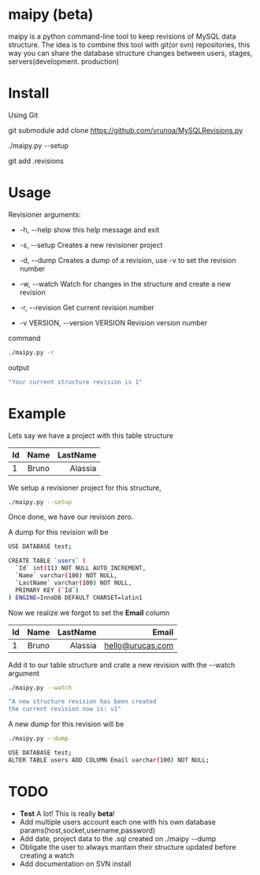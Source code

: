 maipy (beta)
==================
maipy is a python command-line tool to keep revisions of MySQL data structure. The idea is to combine this tool with git(or svn) repositories, this way you can share the database structure changes between users, stages, servers(development. production)

Install
=======
Using Git

git submodule add clone https://github.com/vrunoa/MySQLRevisions.py

./maipy.py --setup

git add .revisions

Usage
=====
Revisioner arguments:

* -h, --help            show this help message and exit
  
* -s, --setup           Creates a new revisioner project
  
* -d, --dump            Creates a dump of a revision, use -v to set the
                        revision number
                        
* -w, --watch           Watch for changes in the structure and create a new
                        revision
                        
* -r, --revision        Get current revision number
  
* -v VERSION, --version VERSION Revision version number
   
command
``` bash
./maipy.py -r
```
output
``` bash
"Your current structure revision is 1"
```

Example
=======
Lets say we have a project with this table structure

| Id            | Name          | LastName |
| ------------- |:-------------:| --------:|
| 1             | Bruno         | Alassia  |

We setup a revisioner project for this structure,
``` bash
./maipy.py --setup
```
Once done, we have our revision zero. 

A dump for this revision will be
``` bash
USE DATABASE test;

CREATE TABLE `users` (
  `Id` int(11) NOT NULL AUTO_INCREMENT,
  `Name` varchar(100) NOT NULL,
  `LastName` varchar(100) NOT NULL,
  PRIMARY KEY (`Id`)
) ENGINE=InnoDB DEFAULT CHARSET=latin1
```

Now we realize we forgot to set the <b>Email</b> column

| Id            | Name          | LastName | Email            |
| ------------- |:-------------:| --------:| ---------------: |
| 1             | Bruno         | Alassia  | hello@urucas.com |

Add it to our table structure and crate a new revision with the --watch argument
``` bash
./maipy.py --watch

"A new structure revision has been created
the current revision now is: v1"
```

A new dump for this revision will be
``` bash
./maipy.py --dump

USE DATABASE test;
ALTER TABLE users ADD COLUMN Email varchar(100) NOT NULL;
```

TODO
====
* <b>Test</b> A lot! This is really <b>beta</b>!
* Add multiple users account each one with his own database params(host,socket,username,password)
* Add date, project data to the .sql created on ./maipy --dump
* Obligate the user to always mantain their structure updated before creating a watch
* Add documentation on SVN install

